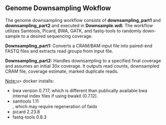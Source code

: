 <h2><b>Genome Downsampling Wokflow</b></h2>

The genome downsampling workflow consists of <b>downsampling_part1</b> and <b>downsampling_part2</b> and executed in <b>Downsample.wdl</b>. The workflow utilizes Samtools, Picard, BWA, GATK, and fastq-tools to randomly down-sample to a desired sequencing coverage.

<b>Downsampling_part1:</b>
Converts a CRAM/BAM input file into paired-end FASTQ files and extracts read groups from input file.

<b>Downsampling_part2:</b>
Handles downsampling to a specified final coverage and assumes an initial 30x coverage. It outputs read counts, downsampled CRAM file, coverage estimate, marked duplicate reads.

<u>Note:</u>u> docker installs: 
<ul>
<li>bwa version 0.7.17, which is different than publically available bwa internal index files if using bwakit (0.7.12).</li>
<li>samtools 1.11</li>, which may require regeneration of faidx
<li>picard 2.23.8</li>
<li>fastq-tools 0.8.3</li>
</ul>

